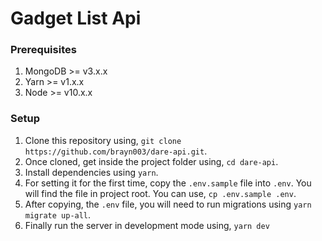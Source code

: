 # Gadget List Api

### Prerequisites
1. MongoDB >= v3.x.x
2. Yarn >= v1.x.x
3. Node >= v10.x.x

### Setup
1. Clone this repository using, `git clone https://github.com/brayn003/dare-api.git`.
1. Once cloned, get inside the project folder using, `cd dare-api`.
1. Install dependencies using `yarn`.
1. For setting it for the first time, copy the `.env.sample` file into `.env`. You will find the file in project root. You can use, `cp .env.sample .env`.
1. After copying, the `.env` file, you will need to run migrations using `yarn migrate up-all`.
1. Finally run the server in development mode using, `yarn dev`